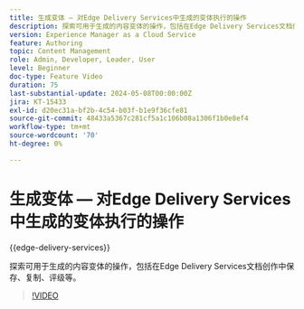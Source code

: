 ```yaml
---
title: 生成变体 — 对Edge Delivery Services中生成的变体执行的操作
description: 探索可用于生成的内容变体的操作，包括在Edge Delivery Services文档创作中保存、复制、评级等。
version: Experience Manager as a Cloud Service
feature: Authoring
topic: Content Management
role: Admin, Developer, Leader, User
level: Beginner
doc-type: Feature Video
duration: 75
last-substantial-update: 2024-05-08T00:00:00Z
jira: KT-15433
exl-id: d20ec31a-bf2b-4c54-b03f-b1e9f36cfe81
source-git-commit: 48433a5367c281cf5a1c106b08a1306f1b0e8ef4
workflow-type: tm+mt
source-wordcount: '70'
ht-degree: 0%

---
```


# 生成变体 — 对Edge Delivery Services中生成的变体执行的操作

{{edge-delivery-services}}

探索可用于生成的内容变体的操作，包括在Edge Delivery Services文档创作中保存、复制、评级等。

>[!VIDEO](https://video.tv.adobe.com/v/3428795/?learn=on)
